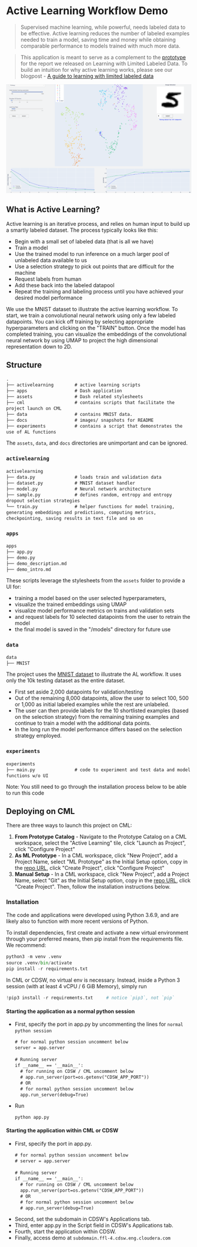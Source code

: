# Active Learning Workflow Demo
> Supervised machine learning, while powerful, needs labeled data to be
effective. Active learning reduces the number of labeled examples needed to
train a model, saving time and money while obtaining comparable performance to
models trained with much more data.   
    
> This application is meant to serve as a complement to the [prototype](https://activelearner.fastforwardlabs.com/) 
for the report we released on Learning with Limited Labeled Data. To build an 
intuition for why active learning works, please see our blogpost - 
[A guide to learning with limited labeled data](https://blog.cloudera.com/a-guide-to-learning-with-limited-labeled-data/) 

![AL Screenshot](docs/images/al.png)

## What is Active Learning?
Active learning is an iterative process, and relies on human input to build up a
smartly labeled dataset. The process typically looks like this:

* Begin with a small set of labeled data (that is all we have)
* Train a model 
* Use the trained model to run inference on a much larger pool of unlabeled data 
available to us
* Use a selection strategy to pick out points that are difficult for the machine
* Request labels from human
* Add these back into the labeled datapool
* Repeat the training and labeling process until you have achieved your desired model performance

We use the MNIST dataset to illustrate the active learning workflow. To start, 
we train a convolutional neural network using only a few labeled datapoints. 
You can kick off training by selecting appropriate hyperparameters and clicking 
on the "TRAIN" button. Once the model has completed training, you can visualize 
the embeddings of the convolutional neural network by using UMAP to project the 
high dimensional representation down to 2D. 

## Structure
```
.
├── activelearning        # active learning scripts
├── apps                  # Dash application
├── assets                # Dash related stylesheets
├── cml                   # contains scripts that facilitate the project launch on CML
├── data                  # contains MNIST data.
├── docs                  # images/ snapshots for README
├── experiments           # contains a script that demonstrates the use of AL functions
```
The `assets`, `data`, and `docs` directories are unimportant and can be ignored. 

### `activelearning`
```
activelearning
├── data.py               # loads train and validation data
├── dataset.py            # MNIST dataset handler
├── model.py              # Neural network architecture
├── sample.py             # defines random, entropy and entropy dropout selection strategies
└── train.py              # helper functions for model training, generating embeddings and predictions, computing metrics, checkpointing, saving results in text file and so on
```

### `apps` 
```
apps
├── app.py
├── demo.py 
├── demo_description.md
├── demo_intro.md
```
These scripts leverage the stylesheets from the `assets` folder to provide a UI for:
- training a model based on the user selected hyperparameters,
- visualize the trained embeddings using UMAP
- visualize model performance metrics on trains and validation sets
- and request labels for 10 selected datapoints from the user to retrain the model
- the final model is saved in the "/models" directory for future use

### `data`
```
data
├── MNIST
```
The project uses the [MNIST dataset](http://yann.lecun.com/exdb/mnist/) to illustrate 
the AL workflow. It uses only the 10k testing dataset as the entire dataset. 
- First set aside 2,000 datapoints for validation/testing
- Out of the remaining 8,000 datapoints, allow the user to select 100, 500 or 1,000 as 
initial labeled examples while the rest are unlabeled. 
- The user can then provide labels for the 10 shortlisted examples (based on the selection strategy) from the 
remaining training examples and continue to train a model with the additional data 
points. 
- In the long run the model performance differs based on the selection strategy employed.

### `experiments`
```
experiments
├── main.py               # code to experiment and test data and model functions w/o UI
```
Note: You still need to go through the installation process below to be able to run this code

## Deploying on CML

There are three ways to launch this project on CML:

1. **From Prototype Catalog** - Navigate to the Prototype Catalog on a CML workspace, select the "Active Learning" tile, click "Launch as Project", click "Configure Project"
2. **As ML Prototype** - In a CML workspace, click "New Project", add a Project Name, select "ML Prototype" as the Initial Setup option, copy in the [repo URL](https://github.com/cloudera/CML_AMP_Active_Learning), click "Create Project", click "Configure Project"
3. **Manual Setup** - In a CML workspace, click "New Project", add a Project Name, select "Git" as the Initial Setup option, copy in the [repo URL](https://github.com/cloudera/CML_AMP_Active_learning), click "Create Project". Then, follow the installation instructions below.

### Installation
The code and applications were developed using Python 3.6.9, and are likely also to function with more 
recent versions of Python. 

To install dependencies, first create and activate a new virtual environment through your preferred means, 
then pip install from the requirements file. We recommend:

```python
python3 -m venv .venv
source .venv/bin/activate
pip install -r requirements.txt
```

In CML or CDSW, no virtual env is necessary. Instead, inside a Python 3 session 
(with at least 4 vCPU / 6 GiB Memory), simply run

```python
!pip3 install -r requirements.txt     # notice `pip3`, not `pip`
```

#### Starting the application as a normal python session
- First, specify the port in app.py by uncommenting the lines for `normal python session`
  ```
  # for normal python session uncomment below
  server = app.server
  
  # Running server
  if __name__ == '__main__':
    # for running on CDSW / CML uncomment below
    # app.run_server(port=os.getenv("CDSW_APP_PORT"))
    # OR 
    # for normal python session uncomment below
    app.run_server(debug=True)
  ```
- Run
  ```
  python app.py
  ```

#### Starting the application within CML or CDSW
- First, specify the port in app.py. 
  ```
  # for normal python session uncomment below
  # server = app.server
  
  # Running server
  if __name__ == '__main__':
    # for running on CDSW / CML uncomment below
    app.run_server(port=os.getenv("CDSW_APP_PORT"))
    # OR 
    # for normal python session uncomment below
    # app.run_server(debug=True)
  ```
- Second, set the subdomain in CDSW's Applications tab.
- Third, enter app.py in the Script field in CDSW's Applications tab.
- Fourth, start the application within CDSW.
- Finally, access demo at `subdomain.ffl-4.cdsw.eng.cloudera.com`